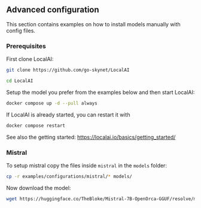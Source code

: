 ## Advanced configuration

This section contains examples on how to install models manually with config files.

### Prerequisites

First clone LocalAI:

```bash
git clone https://github.com/go-skynet/LocalAI

cd LocalAI
```

Setup the model you prefer from the examples below and then start LocalAI:

```bash
docker compose up -d --pull always
```

If LocalAI is already started, you can restart it with 

```bash
docker compose restart
```

See also the getting started: https://localai.io/basics/getting_started/

### Mistral

To setup mistral copy the files inside `mistral` in the `models` folder:

```bash
cp -r examples/configurations/mistral/* models/
```

Now download the model:

```bash
wget https://huggingface.co/TheBloke/Mistral-7B-OpenOrca-GGUF/resolve/main/mistral-7b-openorca.Q6_K.gguf -O models/mistral-7b-openorca.Q6_K.gguf
```

